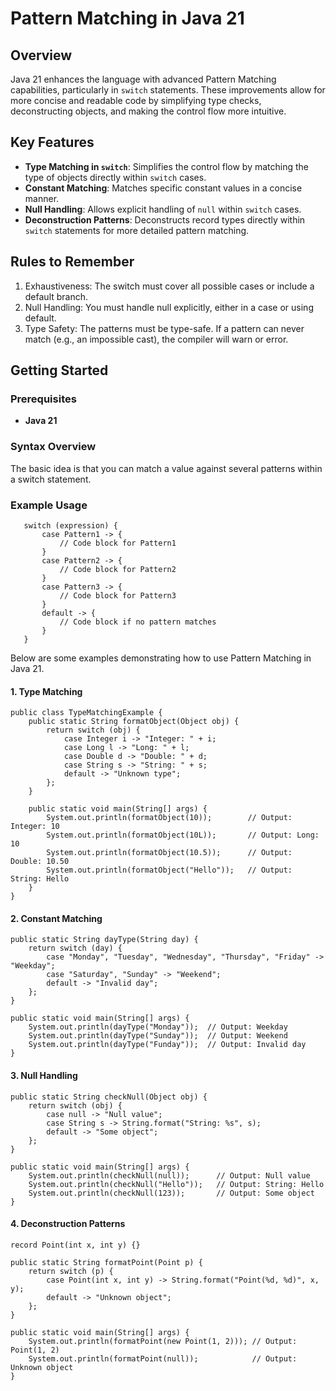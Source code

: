 # Pattern Matching in Java 21

## Overview
Java 21 enhances the language with advanced Pattern Matching capabilities, particularly in `switch` statements. These improvements allow for more concise and readable code by simplifying type checks, deconstructing objects, and making the control flow more intuitive.

## Key Features

- **Type Matching in `switch`**: Simplifies the control flow by matching the type of objects directly within `switch` cases.
- **Constant Matching**: Matches specific constant values in a concise manner.
- **Null Handling**: Allows explicit handling of `null` within `switch` cases.
- **Deconstruction Patterns**: Deconstructs record types directly within `switch` statements for more detailed pattern matching.

## Rules to Remember
1. Exhaustiveness: The switch must cover all possible cases or include a default branch.
2. Null Handling: You must handle null explicitly, either in a case or using default.
3. Type Safety: The patterns must be type-safe. If a pattern can never match (e.g., an impossible cast), the compiler will warn or error.
## Getting Started

### Prerequisites

- **Java 21**

### Syntax Overview
The basic idea is that you can match a value against several patterns within a switch statement.
### Example Usage
```
   switch (expression) {
       case Pattern1 -> {
           // Code block for Pattern1
       }
       case Pattern2 -> {
           // Code block for Pattern2
       }
       case Pattern3 -> {
           // Code block for Pattern3
       }
       default -> {
           // Code block if no pattern matches
       }
   }
```
Below are some examples demonstrating how to use Pattern Matching in Java 21.

#### 1. Type Matching

```
public class TypeMatchingExample {
    public static String formatObject(Object obj) {
        return switch (obj) {
            case Integer i -> "Integer: " + i;
            case Long l -> "Long: " + l;
            case Double d -> "Double: " + d;
            case String s -> "String: " + s;
            default -> "Unknown type";
        };
    }

    public static void main(String[] args) {
        System.out.println(formatObject(10));        // Output: Integer: 10
        System.out.println(formatObject(10L));       // Output: Long: 10
        System.out.println(formatObject(10.5));      // Output: Double: 10.50
        System.out.println(formatObject("Hello"));   // Output: String: Hello
    }
}

```
#### 2. Constant Matching

```
public static String dayType(String day) {
    return switch (day) {
        case "Monday", "Tuesday", "Wednesday", "Thursday", "Friday" -> "Weekday";
        case "Saturday", "Sunday" -> "Weekend";
        default -> "Invalid day";
    };
}

public static void main(String[] args) {
    System.out.println(dayType("Monday"));  // Output: Weekday
    System.out.println(dayType("Sunday"));  // Output: Weekend
    System.out.println(dayType("Funday"));  // Output: Invalid day
}

```

#### 3. Null Handling

```
public static String checkNull(Object obj) {
    return switch (obj) {
        case null -> "Null value";
        case String s -> String.format("String: %s", s);
        default -> "Some object";
    };
}

public static void main(String[] args) {
    System.out.println(checkNull(null));      // Output: Null value
    System.out.println(checkNull("Hello"));   // Output: String: Hello
    System.out.println(checkNull(123));       // Output: Some object
}
```

#### 4. Deconstruction Patterns
```
record Point(int x, int y) {}

public static String formatPoint(Point p) {
    return switch (p) {
        case Point(int x, int y) -> String.format("Point(%d, %d)", x, y);
        default -> "Unknown object";
    };
}

public static void main(String[] args) {
    System.out.println(formatPoint(new Point(1, 2))); // Output: Point(1, 2)
    System.out.println(formatPoint(null));            // Output: Unknown object
}
```